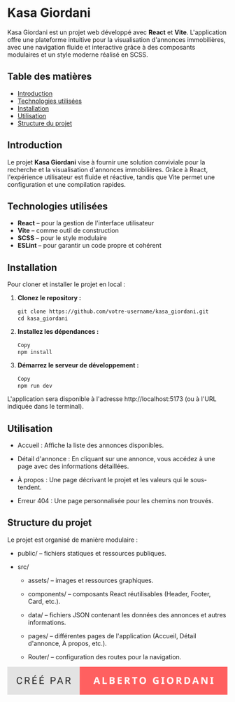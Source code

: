 # Kasa Giordani

Kasa Giordani est un projet web développé avec **React** et **Vite**. L'application offre une plateforme intuitive pour la visualisation d'annonces immobilières, avec une navigation fluide et interactive grâce à des composants modulaires et un style moderne réalisé en SCSS.


## Table des matières

- [Introduction](#introduction)
- [Technologies utilisées](#technologies-utilisées)
- [Installation](#installation)
- [Utilisation](#utilisation)
- [Structure du projet](#structure-du-projet)


## Introduction

Le projet **Kasa Giordani** vise à fournir une solution conviviale pour la recherche et la visualisation d'annonces immobilières. Grâce à React, l'expérience utilisateur est fluide et réactive, tandis que Vite permet une configuration et une compilation rapides.

## Technologies utilisées

- **React** – pour la gestion de l'interface utilisateur
- **Vite** – comme outil de construction 
- **SCSS** – pour le style modulaire
- **ESLint** – pour garantir un code propre et cohérent

## Installation

Pour cloner et installer le projet en local :

1. **Clonez le repository :**
   ```
   git clone https://github.com/votre-username/kasa_giordani.git
   cd kasa_giordani
   ```

2. **Installez les dépendances :**
    ```
    Copy
    npm install
    ```

3. **Démarrez le serveur de développement :**
    ```
    Copy
    npm run dev
    ```

L'application sera disponible à l'adresse http://localhost:5173 (ou à l'URL indiquée dans le terminal).


## Utilisation
- Accueil : Affiche la liste des annonces disponibles.

- Détail d'annonce : En cliquant sur une annonce, vous accédez à une page avec des informations détaillées.

- À propos : Une page décrivant le projet et les valeurs qui le sous-tendent.

- Erreur 404 : Une page personnalisée pour les chemins non trouvés.


## Structure du projet

Le projet est organisé de manière modulaire :

- public/ – fichiers statiques et ressources publiques.

- src/

    - assets/ – images et ressources graphiques.

    - components/ – composants React réutilisables (Header, Footer, Card, etc.).

    - data/ – fichiers JSON contenant les données des annonces et autres informations.

    - pages/ – différentes pages de l'application (Accueil, Détail d'annonce, À propos, etc.).

    - Router/ – configuration des routes pour la navigation.



![Créé par Alberto Giordani](./src/assets/images/créé-par-alberto-giordani.svg)